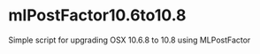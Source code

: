 mlPostFactor10.6to10.8
======================

Simple script for upgrading OSX 10.6.8 to 10.8 using MLPostFactor

